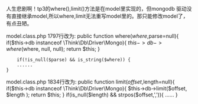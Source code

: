 人生悲剧啊！tp3的where(),limit()方法是在model里实现的，但mongodb 驱动没有直接继承model,所以where,limit无法重写model里的。那只能修改model了，有点丑陋。

model.class.php 1797行改为:
  	public function where($where,$parse=null){
        if($this->db instanceof \Think\Db\Driver\Mongo){
            $this->db->where($where,  null,  null);
            return $this;
        }

        if(!is_null($parse) && is_string($where)) {
        ......
    }


 model.class.php 1834行改为:
  	public function limit($offset,$length=null){
        if($this->db instanceof \Think\Db\Driver\Mongo){
            $this->db->limit($offset, $length );
            return $this;
        }
        if(is_null($length) && strpos($offset,',')){
        ......
    }